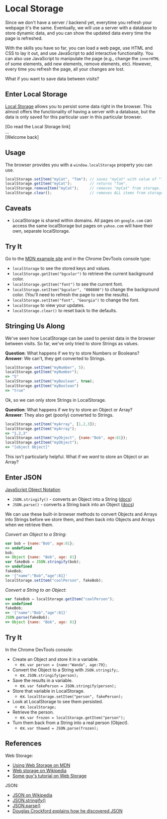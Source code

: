 Local Storage
=============

Since we don't have a server / backend yet, everytime you refresh your
webpage it's the same. Eventually, we will use a server with a
database to store dynamic data, and you can show the updated data
every time the page is refreshed.

With the skills you have so far, you can load a web page, use HTML and
CSS to lay it out, and use JavaScript to add interactive
functionality. You can also use JavaScript to manipulate the page
(e.g., change the `innerHTML` of some elements, add new elements,
remove elements, etc). However, every time you refresh the page, all
your changes are lost.

What if you want to save data between visits?

Enter Local Storage
-------------------

[Local Storage](https://developer.mozilla.org/en-US/docs/Web/API/Web_Storage_API/Using_the_Web_Storage_API)
allows you to persist some data right in the browser. This almost
offers the functionality of having a server with a database, but the
data is only saved for this particular user in this particular
browser.

[Go read the Local Storage link]  
...  
[Welcome back]  

Usage
-----

The browser provides you with a `window.localStorage` property you can
use.

```javascript
localStorage.setItem("myCat", "Tom"); // saves "myCat" with value of "Tom".
localStorage.getItem("myCat");        // returns "Tom".
localStorage.removeItem("myCat");     // removes "myCat" from storage.
localStorage.clear();                 // removes ALL items from storage.
```

Caveats
-------

* LocalStorage is shared within domains. All pages on `google.com` can
  access the same localStorage but pages on `yahoo.com` will have
  their own, separate localStorage.

Try It
------

Go to the [MDN example site](http://mdn.github.io/web-storage-demo/)
and in the Chrome DevTools console type:

* `localStorage` to see the stored keys and values.
* `localStorage.getItem("bgcolor")` to retrieve the current background
  color.
* `localStorage.getItem("font")` to see the current font.
* `localStorage.setItem("bgcolor", "008800")` to change the background
  color. (You'll need to refresh the page to see the results).
* `localStorage.setItem("font", "Georgia")` to change the font.
* `localStorage` to view your updates.
* `localStorage.clear()` to reset back to the defaults.

Stringing Us Along
------------------

We've seen how LocalStorage can be used to persist data in the browser
between visits. So far, we've only tried to store Strings as
values.

__Question__: What happens if we try to store Numbers or Booleans?  
__Answer__: We can't, they get converted to Strings.

```javascript
localStorage.setItem("myNumber", 5);
localStorage.getItem("myNumber");
=> "5"
localStorage.setItem("myBoolean", true);
localStorage.getItem("myBoolean")
=> "true"
```

Ok, so we can only store Strings in LocalStorage.

__Question__: What happens if we try to store an Object or Array?  
__Answer__: They also get (poorly) converted to Strings.

```javascript
localStorage.setItem("myArray", [1,2,3]);
localStorage.getItem("myArray");
=> "1,2,3"
localStorage.setItem("myObject", {name:"Bob", age:81});
localStorage.getItem("myObject");
=> "[object Object]"
```

This isn't particularly helpful.  What if we _want_ to store an Object
or an Array?

Enter JSON
----------

[JavaScript Object Notation](http://en.wikipedia.org/wiki/JSON)

* `JSON.stringify()` - converts an Object into a String ([docs](https://developer.mozilla.org/en-US/docs/Web/JavaScript/Reference/Global_Objects/JSON/stringify))
* `JSON.parse()` - converts a String back into an Object ([docs](https://developer.mozilla.org/en-US/docs/Web/JavaScript/Reference/Global_Objects/JSON/parse))

We can use these built-in browser methods to convert Objects and
Arrays into Strings before we store them, and then back into Objects
and Arrays when we retrieve them.

_Convert an Object to a String:_

```javascript
var bob = {name:"Bob", age:81};
=> undefined
bob;
=> Object {name: "Bob", age: 81}
var fakeBob = JSON.stringify(bob);
=> undefined
fakeBob;
=> '{"name":"Bob","age":81}'
localStorage.setItem("coolPerson", fakeBob);
```

_Convert a String to an Object:_

```javascript
var fakeBob = localStorage.getItem("coolPerson");
=> undefined
fakeBob;
=> '{"name":"Bob","age":81}'
JSON.parse(fakeBob);
=> Object {name: "Bob", age: 81}
```

Try It
------

In the Chrome DevTools console:

* Create an Object and store it in a variable.
    * ex. `var person = {name:"Wanda", age:79};`
* Convert the Object to a String with `JSON.stringify;`.
    * ex. `JSON.stringify(person);`
* Save the results in a variable.
    * ex. `var fakePerson = JSON.stringify(person);`
* Store that variable in LocalStorage.
    * ex. `localStorage.setItem("person", fakePerson);`
* Look at LocalStorage to see them persisted.
    * ex. `localStorage;`
* Retrieve the person.
    * ex. `var frozen = localStorage.getItem("person");`
* Turn them back from a String into a real person (Object).
    * ex. `var thawed = JSON.parse(frozen);`

References
----------

Web Storage:

* [Using Web Storage on MDN](https://developer.mozilla.org/en-US/docs/Web/API/Web_Storage_API/Using_the_Web_Storage_API)
* [Web storage on Wikipedia](http://en.wikipedia.org/wiki/Web_storage)
* [Some guy's tutorial on Web Storage](http://tutorials.jenkov.com/html5/local-storage.html)

JSON:

* [JSON on Wikipedia](http://en.wikipedia.org/wiki/JSON)
* [JSON.stringify()](https://developer.mozilla.org/en-US/docs/Web/JavaScript/Reference/Global_Objects/JSON/stringify)
* [JSON.parse()](https://developer.mozilla.org/en-US/docs/Web/JavaScript/Reference/Global_Objects/JSON/parse)
* [Douglas Crockford explains how he discovered JSON](https://www.youtube.com/watch?v=-C-JoyNuQJs)
